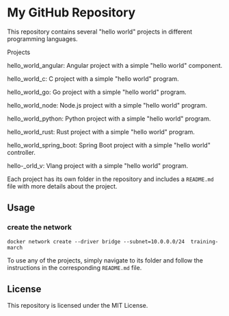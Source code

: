 
# My GitHub Repository
This repository contains several "hello world" projects in different programming languages.

Projects

hello_world_angular: Angular project with a simple "hello world" component.

hello_world_c: C project with a simple "hello world" program.

hello_world_go: Go project with a simple "hello world" program.

hello_world_node: Node.js project with a simple "hello world" program.

hello_world_python: Python project with a simple "hello world" program.

hello_world_rust: Rust project with a simple "hello world" program.

hello_world_spring_boot: Spring Boot project with a simple "hello world" 
controller.

hello-_orld_v: Vlang project with a simple "hello world" program.

Each project has its own folder in the repository and includes a  ```README.md``` file with more details about the project.


## Usage

### create the network

``` docker network create --driver bridge --subnet=10.0.0.0/24  training-march ```

To use any of the projects, simply navigate to its folder and follow the instructions in the corresponding ```README.md``` file.

## License

This repository is licensed under the MIT License.
